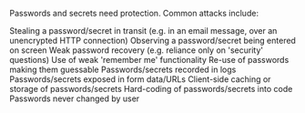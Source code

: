 Passwords and secrets need protection. Common attacks include:

Stealing a password/secret in transit (e.g. in an email message, over an unencrypted HTTP connection)
Observing a password/secret being entered on screen
Weak password recovery (e.g. reliance only on 'security' questions)
Use of weak 'remember me' functionality
Re-use of passwords making them guessable
Passwords/secrets recorded in logs
Passwords/secrets exposed in form data/URLs
Client-side caching or storage of passwords/secrets
Hard-coding of passwords/secrets into code
Passwords never changed by user
